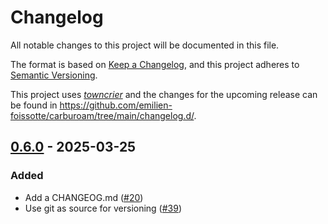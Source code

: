 # Changelog

All notable changes to this project will be documented in this file.

The format is based on [Keep a Changelog](https://keepachangelog.com/en/1.0.0/), and this project adheres to [Semantic Versioning](https://semver.org/spec/v2.0.0.html).

This project uses [_towncrier_](https://towncrier.readthedocs.io/) and the changes for the upcoming release can be found in <https://github.com/emilien-foissotte/carburoam/tree/main/changelog.d/>.

<!-- towncrier release notes start -->

## [0.6.0](https://github.com/emilien-foissotte/carburoam/tree/0.6.0) - 2025-03-25

### Added

- Add a CHANGEOG.md ([#20](https://github.com/emilien-foisotte/carburoam/issues/20))
- Use git as source for versioning ([#39](https://github.com/emilien-foisotte/carburoam/issues/39))
